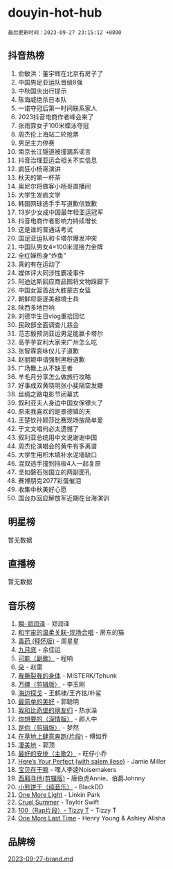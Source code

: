 # douyin-hot-hub

`最后更新时间：2023-09-27 23:15:12 +0800`

## 抖音热榜

1. 俞敏洪：董宇辉在北京有房子了
1. 中国男足亚运队晋级8强
1. 中秋国庆出行提示
1. 陈海威绝杀日本队
1. 一诺夺冠后第一时间联系家人
1. 2023抖音电商作者峰会来了
1. 张雨霏女子100米蝶泳夺冠
1. 周杰伦上海站二轮抢票
1. 男足主力停赛
1. 南京长江隧道被撞漏系谣言
1. 抖音治理亚运会相关不实信息
1. 疯狂小杨哥演讲
1. 秋天的第一杯茶
1. 奥尼尔将做客小杨哥直播间
1. 大学生发疯文学
1. 韩国网球选手手写道歉信致歉
1. 13岁少女成中国最年轻亚运冠军
1. 抖音电商作者影响力持续增长
1. 这是谁的普通话考试
1. 国足亚运队和卡塔尔爆发冲突
1. 中国队男女4×100米混接力金牌
1. 全红婵热身“炸鱼”
1. 真的有在运动了
1. 媒体评大同涉性霸凌事件
1. 阿迪达斯回应商品图将文物踩脚下
1. 中国女篮首战大胜蒙古女篮
1. 朝鲜将驱逐美越境士兵
1. 陕西多地巨响
1. 刘德华生日vlog重拾回忆
1. 民政部全面调查儿慈会
1. 范志毅预测亚运男足能赢卡塔尔
1. 高芋芋安利大家来广州怎么吃
1. 张智霖袁咏仪儿子道歉
1. 赵丽颖申请强制黑粉道歉
1. 广场舞上从不缺王者
1. 羊毛月分享怎么做旅行攻略
1. 好事成双黄晓明张小斐隔空发糖
1. 丝绸之路电影节闭幕式
1. 叙利亚夫人身边中国女保镖火了
1. 原来我喜欢的是景德镇的天
1. 王楚钦孙颖莎比赛现场放简单爱
1. 于文文唱何必太遗憾了
1. 叙利亚总统用中文说谢谢中国
1. 周杰伦演唱会的黄牛有多离谱
1. 大学生用积木填补水泥墙缺口
1. 混双选手撞到挡板4人一起复原
1. 坚如磐石张国立的两副面孔
1. 赛博朋克2077彩蛋催泪
1. 收集中秋美好心愿
1. 国台办回应解放军近期在台海演训

## 明星榜

暂无数据

## 直播榜

暂无数据

## 音乐榜

1. [瞬-郑润泽](https://sf3-cdn-tos.douyinstatic.com/obj/tos-cn-ve-2774/oYXHIohzvbNAzBhHgyksWpRM4bfkDsBdBDAynw) - 郑润泽
1. [和宇宙的温柔关联-现场合唱](https://sf3-cdn-tos.douyinstatic.com/obj/tos-cn-ve-2774/o0hONGDYQBgk0e5bqDeQOonVmncA6tC2nBwZLT) - 房东的猫
1. [毒药 (释怀版)](https://sf3-cdn-tos.douyinstatic.com/obj/tos-cn-ve-2774/oYILMEAzspdZBIzy4frJNB8ZHPHWAhiwowd4Ad) - 周星星
1. [九月底](https://sf6-cdn-tos.douyinstatic.com/obj/tos-cn-ve-2774/oMfewG4PDTFhF8iz3OGQ7ABH5i6fCgnMaoCbzZ) - 余佳运
1. [可能（副歌）](https://sf3-cdn-tos.douyinstatic.com/obj/tos-cn-ve-2774/cde1731888894259b333569393c2fb51) - 程响
1. [朵](https://sf6-cdn-tos.douyinstatic.com/obj/tos-cn-ve-2774/932f5bdfcd7c47b880525e92ab8a4999) - 赵雷
1. [我撕裂我的身体](https://sf3-cdn-tos.douyinstatic.com/obj/tos-cn-ve-2774/o0cWZzf7vIzpjLQBHPXwtFhMxYUvsP8AoC8EgA) - MISTERK/Tphunk
1. [万疆（剪辑版）](https://sf6-cdn-tos.douyinstatic.com/obj/tos-cn-ve-2774/ooG7oVgFlDTelKCjCsTTobQvbdtj1BBQXnfZd8) - 李玉刚
1. [海边探戈](https://sf6-cdn-tos.douyinstatic.com/obj/tos-cn-ve-2774/os9gE0VQCGqt6VQkZDyBBYvfSDY0QFe3vVmubn) - 王鹤棣/王齐铭/朴鲨
1. [最简单的美好](https://sf6-cdn-tos.douyinstatic.com/obj/tos-cn-ve-2774/a3623594908d4f208709c19c9584f981) - 郭聪明
1. [我和比奇堡的朋友们](https://sf6-cdn-tos.douyinstatic.com/obj/tos-cn-ve-2774/f0505db981ea4a6d91453a15924a82aa) - 热水澡
1. [你想要的（深情版）](https://sf6-cdn-tos.douyinstatic.com/obj/tos-cn-ve-2774/oIMnk8GFpoYUtBP39qsBLeMCDPQxxYcI4gbeZS) - 颜人中
1. [是你（剪辑版）](https://sf3-cdn-tos.douyinstatic.com/obj/tos-cn-ve-2774/46019dae783c4c969944217fe1cfafc4) - 梦然
1. [在草地上肆意奔跑(片段)](https://sf6-cdn-tos.douyinstatic.com/obj/tos-cn-ve-2774/8831d494742f45dabdfa8adb8b817259) - 傅如乔
1. [凄美地](https://sf3-cdn-tos.douyinstatic.com/obj/tos-cn-ve-2774/oshF4RgFMhmTSa4jCaHNUXI0NetFtBBQBzBZdf) - 郭顶
1. [最好的安排（主歌2）](https://sf6-cdn-tos.douyinstatic.com/obj/tos-cn-ve-2774/oMMZX1DuHpMwgoDztBmZswgQnbCeeANZxBHkFY) - 旺仔小乔
1. [Here’s Your Perfect (with salem ilese)](https://sf6-cdn-tos.douyinstatic.com/obj/tos-cn-ve-2774/076b1576c6c546598f803fe53da388a7) - Jamie Miller
1. [宝贝在干嘛](https://sf3-cdn-tos.douyinstatic.com/obj/tos-cn-ve-2774/okW4hBCfJI5B2ZEgTCtikhMW7IafzNrBQIYkpJ) - 嘿人李逵Noisemakers
1. [西厢寻他(剪辑版)](https://sf3-cdn-tos.douyinstatic.com/obj/tos-cn-ve-2774/oUsAVfAQKlRNxEv5qxvIB8o5qmIWUcXbzJKJhw) - 唐伯虎Annie、伯爵Johnny
1. [小熊饼干（纯音乐）](https://sf6-cdn-tos.douyinstatic.com/obj/tos-cn-ve-2774/c25d7893334c4ded99a2ae09f9e2a7d6) - BlackDD
1. [One More Light](https://sf6-cdn-tos.douyinstatic.com/obj/tos-cn-ve-2774/okIBCInhecoGOE5h6ZvqCBYtfXCIMQEbgkRKgD) - Linkin Park
1. [Cruel Summer](https://sf3-cdn-tos.douyinstatic.com/obj/tos-cn-ve-2774/b35ad770e6d4495abefaa493fa46b555) - Taylor Swift
1. [100（Rap片段）- Tizzy T](https://sf3-cdn-tos.douyinstatic.com/obj/tos-cn-ve-2774/f3d21de5ab834c0f9bb7443c06f73d04) - Tizzy T
1. [One More Last Time](https://sf6-cdn-tos.douyinstatic.com/obj/tos-cn-ve-2774/oAzTlo0LUAdCAIhjktsKWcLAEUKmZwGcOoB1fy) - Henry Young & Ashley Alisha

## 品牌榜

[2023-09-27-brand.md](2023-09-27-brand.md)
